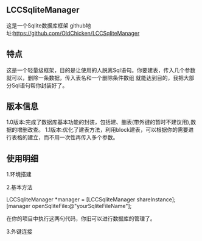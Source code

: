 ## LCCSqliteManager
这是一个Sqlite数据库框架
github地址:https://github.com/OldChicken/LCCSqliteManager

## 特点
这是一个轻量级框架，目的是让使用的人脱离Sql语句。你要建表，传入几个参数就可以，删除一条数据，传入表名和一个删除条件数组
就能达到目的，我把大部分Sql语句帮你封装好了。

## 版本信息
1.0版本:完成了数据库基本功能的封装，包括建、删表(带外键的暂时不建议用),数据的增删改查。
1.1版本:优化了建表方法，利用block建表，可以根据你的需要进行表格的建立，而不用一次性再传入多个参数。

## 使用明细
1.环境搭建

2.基本方法

LCCSqliteManager *manager = [LCCSqliteManager shareInstance];
[manager openSqliteFile:@"yourSqliteFileName"];

在你的项目中执行这两句代码，你旧可以进行数据库的管理了。

3.外键连接

